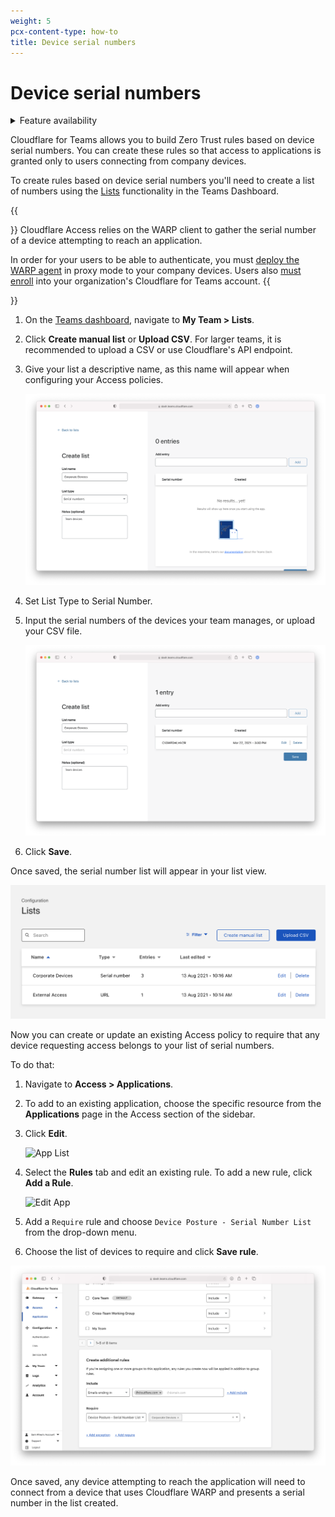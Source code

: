 ```yaml
---
weight: 5
pcx-content-type: how-to
title: Device serial numbers
---
```


# Device serial numbers

<details>
<summary>Feature availability</summary>
<div>

| Operating Systems     | [WARP mode required](/cloudflare-one/connections/connect-devices/warp/#warp-client-modes) | [Teams plans](https://www.cloudflare.com/teams-pricing/) |
| --------------------- | ----------------------------------------------------------------------------------------- | -------------------------------------------------------- |
| macOS, Windows, Linux | WARP with Gateway                                                                         | All plans                                                |

</div>
</details>

Cloudflare for Teams allows you to build Zero Trust rules based on device serial numbers. You can create these rules so that access to applications is granted only to users connecting from company devices.

To create rules based on device serial numbers you'll need to create a list of numbers using the [Lists](/cloudflare-one/policies/lists/) functionality in the Teams Dashboard.

{{<Aside header="Important">}}
Cloudflare Access relies on the WARP client to gather the serial number of a device attempting to reach an application.

In order for your users to be able to authenticate, you must [deploy the WARP agent](/cloudflare-one/tutorials/gw-rollout-guide/#configure-device-policies) in proxy mode to your company devices. Users also [must enroll](/cloudflare-one/tutorials/gw-rollout-guide/#enroll-the-cloudflare-for-teams-agent-for-dns-filtering) into your organization's Cloudflare for Teams account.
{{</Aside>}}

1.  On the [Teams dashboard](https://dash.teams.cloudflare.com), navigate to **My Team > Lists**.

2.  Click **Create manual list** or **Upload CSV**. For larger teams, it is recommended to upload a CSV or use Cloudflare's API endpoint.

3.  Give your list a descriptive name, as this name will appear when configuring your Access policies.

    ![Create List](../../static/zero-trust-security/corp-device/list-create.png)

4.  Set List Type to Serial Number.

5.  Input the serial numbers of the devices your team manages, or upload your CSV file.

    ![Add Serial Number](../../static/zero-trust-security/corp-device/list-add-serial.png)

6.  Click **Save**.

Once saved, the serial number list will appear in your list view.

![List](../../static/zero-trust-security/corp-device/list-saved.png)

Now you can create or update an existing Access policy to require that any device requesting access belongs to your list of serial numbers.

To do that:

1.  Navigate to **Access > Applications**.

2.  To add to an existing application, choose the specific resource from the **Applications** page in the Access section of the sidebar.

3.  Click **Edit**.

    ![App List](../../static/zero-trust-security/corp-device/app-list.png)

4.  Select the **Rules** tab and edit an existing rule. To add a new rule, click **Add a Rule**.

    ![Edit App](../../static/zero-trust-security/corp-device/edit-app.png)

5.  Add a `Require` rule and choose `Device Posture - Serial Number List` from the drop-down menu.

6.  Choose the list of devices to require and click **Save rule**.

![Add Require](../../static/zero-trust-security/corp-device/add-require.png)

Once saved, any device attempting to reach the application will need to connect from a device that uses Cloudflare WARP and presents a serial number in the list created.
